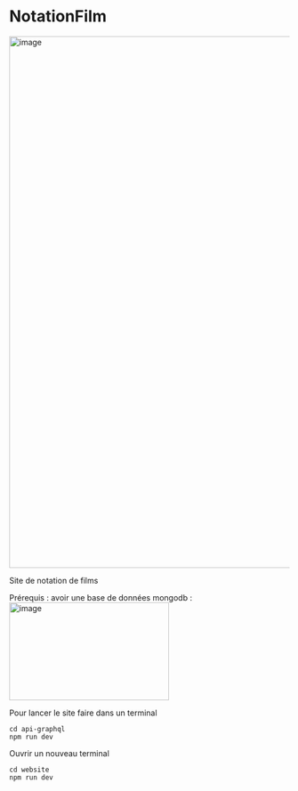 # NotationFilm


<img width="1218" height="956" alt="image" src="https://github.com/user-attachments/assets/bb54158c-ee7f-4d30-939d-98628cb8ccae" />


Site de notation de films

Prérequis : avoir une base de données mongodb : 
<img width="287" height="176" alt="image" src="https://github.com/user-attachments/assets/7807f58d-a5f5-4259-8ce8-34764911025c" />


Pour lancer le site faire dans un terminal

```
cd api-graphql
npm run dev
```

Ouvrir un nouveau terminal
```
cd website
npm run dev
```
